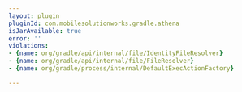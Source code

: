 ```yaml
---
layout: plugin
pluginId: com.mobilesolutionworks.gradle.athena
isJarAvailable: true
error: ''
violations:
- {name: org/gradle/api/internal/file/IdentityFileResolver}
- {name: org/gradle/api/internal/file/FileResolver}
- {name: org/gradle/process/internal/DefaultExecActionFactory}

---
```

